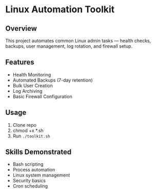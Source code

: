 # Linux Automation Toolkit

## Overview
This project automates common Linux admin tasks — health checks, backups, user management, log rotation, and firewall setup.

## Features
- Health Monitoring
- Automated Backups (7-day retention)
- Bulk User Creation
- Log Archiving
- Basic Firewall Configuration

## Usage
1. Clone repo
2. chmod +x *.sh
3. Run `./toolkit.sh`

## Skills Demonstrated
- Bash scripting
- Process automation
- Linux system management
- Security basics
- Cron scheduling
